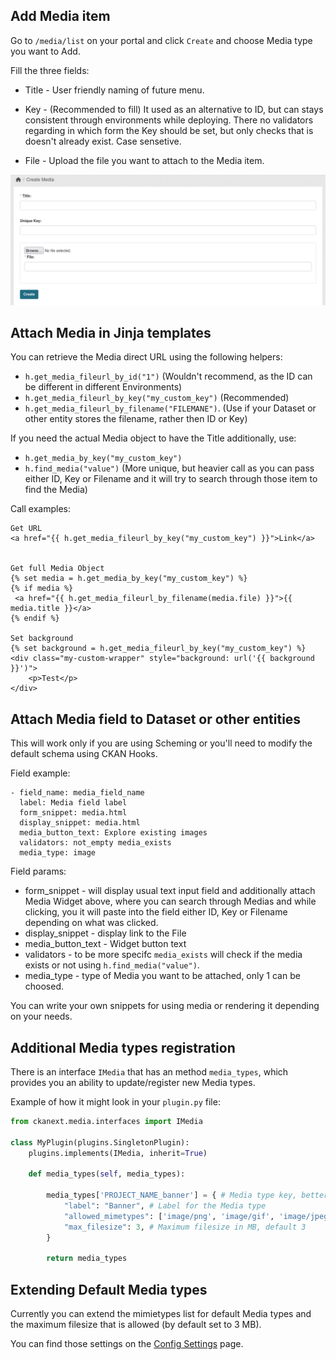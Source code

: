 ## Add Media item

Go to `/media/list` on your portal and click `Create` and choose Media type you want to Add.

Fill the three fields:

* Title - User friendly naming of future menu. 

* Key - (Recommended to fill) It used as an alternative to ID, but can stays consistent through environments while deploying. There no validators regarding in which form the Key should be set, but only checks that is doesn't already exist. Case sensetive.

* File - Upload the file you want to attach to the Media item.

![Media Create](assets/media-create.png)


## Attach Media in Jinja templates

You can retrieve the Media direct URL using the following helpers:

* `h.get_media_fileurl_by_id("1")` (Wouldn't recommend, as the ID can be different in different Environments)
* `h.get_media_fileurl_by_key("my_custom_key")` (Recommended)
* `h.get_media_fileurl_by_filename("FILEMANE")`. (Use if your Dataset or other entity stores the filename, rather then ID or Key)

If you need the actual Media object to have the Title additionally, use:

* `h.get_media_by_key("my_custom_key")`
* `h.find_media("value")` (More unique, but heavier call as you can pass either ID, Key or Filename and it will try to search through those item to find the Media)

Call examples:

```
Get URL
<a href="{{ h.get_media_fileurl_by_key("my_custom_key") }}">Link</a>


Get full Media Object
{% set media = h.get_media_by_key("my_custom_key") %}
{% if media %}
 <a href="{{ h.get_media_fileurl_by_filename(media.file) }}">{{ media.title }}</a>
{% endif %}

Set background
{% set background = h.get_media_fileurl_by_key("my_custom_key") %}
<div class="my-custom-wrapper" style="background: url('{{ background }}')">
    <p>Test</p>
</div>
```

## Attach Media field to Dataset or other entities

This will work only if you are using Scheming or you'll need to modify the default schema using CKAN Hooks.

Field example:

```
- field_name: media_field_name
  label: Media field label
  form_snippet: media.html
  display_snippet: media.html
  media_button_text: Explore existing images
  validators: not_empty media_exists
  media_type: image
```

Field params:

* form_snippet - will display usual text input field and additionally attach Media Widget above, where you can search through Medias and while clicking, you it will paste into the field either ID, Key or Filename depending on what was clicked.
* display_snippet - display link to the File
* media_button_text - Widget button text
* validators - to be more specifc `media_exists` will check if the media exists or not using `h.find_media("value")`.
* media_type - type of Media you want to be attached, only 1 can be choosed.

You can write your own snippets for using media or rendering it depending on your needs.

## Additional Media types registration

There is an interface `IMedia` that has an method `media_types`, which provides you an ability to update/register new Media types.

Example of how it might look in your `plugin.py` file:

``` py
from ckanext.media.interfaces import IMedia

class MyPlugin(plugins.SingletonPlugin):
    plugins.implements(IMedia, inherit=True)

    def media_types(self, media_types):
        
        media_types['PROJECT_NAME_banner'] = { # Media type key, better use with prefix, as in future more Default type will be added and there won't be namespacing conflicts
            "label": "Banner", # Label for the Media type
            "allowed_mimetypes": ['image/png', 'image/gif', 'image/jpeg'], # Allowed mimetypes
            "max_filesize": 3, # Maximum filesize in MB, default 3
        }

        return media_types
```

## Extending Default Media types

Currently you can extend the mimietypes list for default Media types and the maximum filesize that is allowed (by default set to 3 MB).

You can find those settings on the [Config Settings](config_settings.md) page.
